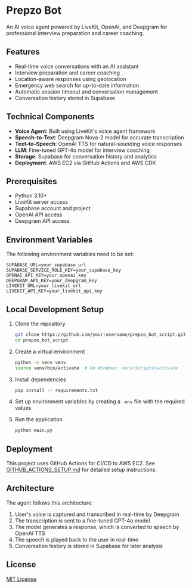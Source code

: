 # Prepzo Bot

An AI voice agent powered by LiveKit, OpenAI, and Deepgram for professional interview preparation and career coaching.

## Features

- Real-time voice conversations with an AI assistant
- Interview preparation and career coaching
- Location-aware responses using geolocation
- Emergency web search for up-to-date information
- Automatic session timeout and conversation management
- Conversation history stored in Supabase

## Technical Components

- **Voice Agent**: Built using LiveKit's voice agent framework
- **Speech-to-Text**: Deepgram Nova-2 model for accurate transcription
- **Text-to-Speech**: OpenAI TTS for natural-sounding voice responses
- **LLM**: Fine-tuned GPT-4o model for interview coaching
- **Storage**: Supabase for conversation history and analytics
- **Deployment**: AWS EC2 via GitHub Actions and AWS CDK

## Prerequisites

- Python 3.10+
- LiveKit server access
- Supabase account and project
- OpenAI API access
- Deepgram API access

## Environment Variables

The following environment variables need to be set:

```
SUPABASE_URL=your_supabase_url
SUPABASE_SERVICE_ROLE_KEY=your_supabase_key
OPENAI_API_KEY=your_openai_key
DEEPGRAM_API_KEY=your_deepgram_key
LIVEKIT_URL=your_livekit_url
LIVEKIT_API_KEY=your_livekit_api_key
```

## Local Development Setup

1. Clone the repository
   ```bash
   git clone https://github.com/your-username/prepzo_bot_script.git
   cd prepzo_bot_script
   ```

2. Create a virtual environment
   ```bash
   python -m venv venv
   source venv/bin/activate  # On Windows: venv\Scripts\activate
   ```

3. Install dependencies
   ```bash
   pip install -r requirements.txt
   ```

4. Set up environment variables by creating a `.env` file with the required values

5. Run the application
   ```bash
   python main.py
   ```

## Deployment

This project uses GitHub Actions for CI/CD to AWS EC2. See [GITHUB_ACTIONS_SETUP.md](GITHUB_ACTIONS_SETUP.md) for detailed setup instructions.

## Architecture

The agent follows this architecture:
1. User's voice is captured and transcribed in real-time by Deepgram
2. The transcription is sent to a fine-tuned GPT-4o model
3. The model generates a response, which is converted to speech by OpenAI TTS
4. The speech is played back to the user in real-time
5. Conversation history is stored in Supabase for later analysis

## License

[MIT License](LICENSE)


